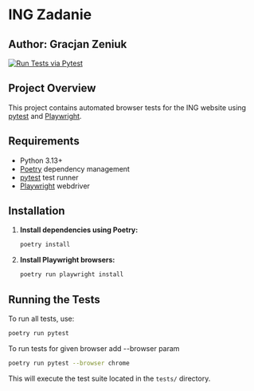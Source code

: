 # ING Zadanie

## Author: Gracjan Zeniuk

[![Run Tests via Pytest](https://github.com/zeneksashy/ing-zadanie/actions/workflows/run_tests.yaml/badge.svg)](https://github.com/zeneksashy/ing-zadanie/actions/workflows/run_tests.yaml)

## Project Overview

This project contains automated browser tests for the ING website using [pytest](https://pytest.org/) and [Playwright](https://playwright.dev/python/).

## Requirements

- Python 3.13+
- [Poetry](https://python-poetry.org/) dependency management
- [pytest](https://pytest.org/) test runner
- [Playwright](https://playwright.dev/python/) webdriver

## Installation

1. **Install dependencies using Poetry:**
   ```bash
   poetry install
   ```

2. **Install Playwright browsers:**
   ```bash
   poetry run playwright install
   ```

## Running the Tests

To run all tests, use:
```bash
poetry run pytest
```

To run tests for given browser add --browser param

```bash
poetry run pytest --browser chrome
```

This will execute the test suite located in the `tests/` directory.

